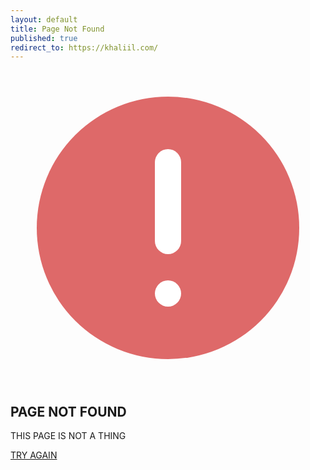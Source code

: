 ```yaml
---
layout: default
title: Page Not Found
published: true
redirect_to: https://khaliil.com/
---
```

<div class="mc404__content">
<svg viewBox="0 0 24 24" fill="none" xmlns="http://www.w3.org/2000/svg"><circle cx="12" cy="12" r="10" fill="#d32f2fb6"/><path d="M12 7V13" stroke="white" stroke-width="2" stroke-linecap="round"/><circle cx="12" cy="17" r="1" fill="white"/></svg>
<h2>PAGE NOT FOUND</h2>
<p>THIS PAGE IS NOT A THING</p>
<a href="/">TRY AGAIN</a>
</div>